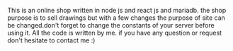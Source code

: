 This is an online shop written in node js and react js and mariadb. the shop purpose is to sell drawings but with a few changes the purpose of site can be changed.don't forget to change the constants of your server before using it. All the code is written by me. if you have any question or request don't hesitate to contact me :)
